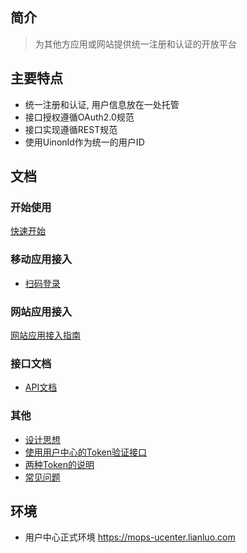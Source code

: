 <!-- --- title: 用户中心 -->

## 简介

  > 为其他方应用或网站提供统一注册和认证的开放平台

## 主要特点

* 统一注册和认证, 用户信息放在一处托管
* 接口授权遵循OAuth2.0规范
* 接口实现遵循REST规范
* 使用UinonId作为统一的用户ID


## 文档

### 开始使用

  [快速开始](get-started)

### 移动应用接入

* [扫码登录](qrcode-login)

### 网站应用接入

  [网站应用接入指南](web-integration)


### 接口文档

* [API文档](api)

### 其他

* [设计思想](design)
* [使用用户中心的Token验证接口](authentication)
* [两种Token的说明](token)
* [常见问题](qa)


## 环境

* 用户中心正式环境  https://mops-ucenter.lianluo.com


